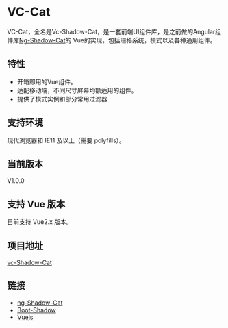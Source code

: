 # VC-Cat

VC-Cat，全名是Vc-Shadow-Cat，是一套前端UI组件库，是之前做的Angular组件库[Ng-Shadow-Cat](http://blueskyawen.com/ng-shadow-cat)的
Vue的实现，包括珊格系统，模式以及各种通用组件。

## 特性

- 开箱即用的Vue组件。
- 适配移动端，不同尺寸屏幕均额适用的组件。
- 提供了模式实例和部分常用过滤器

## 支持环境

现代浏览器和 IE11 及以上（需要 polyfills）。

## 当前版本
V1.0.0

## 支持 Vue 版本
目前支持 Vue2.x 版本。

## 项目地址
[vc-Shadow-Cat](https://github.com/blueskyawen/vc-shadow-cat)

## 链接

- [ng-Shadow-Cat](http://blueskyawen.com/ng-shadow-cat)
- [Boot-Shadow](http://blueskyawen.com/boot-shadow)
- [Vuejs](https://cn.vuejs.org/)  
